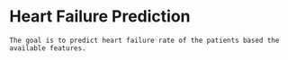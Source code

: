 # Heart Failure Prediction
`The goal is to predict heart failure rate of the patients based the available features.` 
